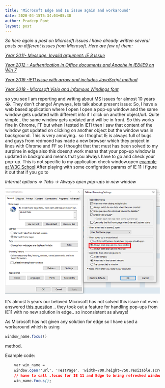 ```yaml
---
title: 'Microsoft Edge and IE issue again and workaround'
date: 2020-04-15T5:34:03+05:30
author: Pradeep Pant
layout: post
---
```

*So here again a post on Microsoft issues I have already written several posts on different issues from Microsoft. Here are few of them:*

 *[Year 2011- Message: Invalid argument: IE 8 Issue](/2011/09/09/message-invalid-argument-ie-8-issue)*

*[Year 2012 - Authentication in Office documents  and Apache in IE8/IE9 on Win 7](/2012/05/18/solving-authentication-problem-while-opening-office-documents-hosted-on-apache-in-ie8ie9-on-windows-7)*

*[Year 2019 -IE11 issue with arrow and includes JavaScript method](/2019/04/15/ie11-issue-with-arrow-operator-and-include-an-alternate-solution)*

*[Year 2019 - Microsoft Visio and infamous Windings font](/2019/04/16/microsoft-visio-and-infamous-windings-font)*

so you see I am reporting and writing about MS issues for almost 10 years 😭. They don't change!
Anyways, lets talk about present issue:
So, I have a web based application where I open I open a pop-up window and the same window gets updated with different info if I click on another object/url. Quite simple.. the same window gets updated and will be in front. So this works fine in Chrome, FF but when I tested in IE11 then i saw that content of the window got updated on clicking on another object but the window was in background. This is very annoying.. so I thoghut IE is always full of bugs and guys from redmond has made a new browser which they project in lines with Chrome and FF so I thought that that must has been solved to my surpirse in edge also this doesn;t work means that your pop-up window is updated in background means that you always have to go and check your pop-up. This is not specific to my application check window.open [example at W3C School](https://www.w3schools.com/jsref/tryit.asp?filename=tryjsref_win_open3) After playing with some configration params of IE 11 I figure it out that if you go to  

*Internet options => Tabs -> Always open pop-ups in new window*

![Internet options IE 11 pop-up handling.png](\data\images\ie11-internet-options-pop-up-setting.png)



It's almost 5 years our beloved Microsoft has not solved this issue not even answered [this question](https://answers.microsoft.com/en-us/edge/forum/all/microsoft-edge-how-to-direct-popup-windows-into-a/07f2c5bc-371f-44e6-bd73-6a10d412482c?page=2) .. they took out a feature for handling pop-ups from IE11 with no new solution in edge.. so inconsistent as always! 

As Microsoft has not given any solution for edge so I have used a workaround which is using  
````JavaScript
window_name.focus()
```` 
method. 

Example code:
````css
	var win_name = 
	window.open('url', 'TestPage', 'width=700,height=750,resizable,scrollbars,top=200,left=200');
	// have to call .focus for IE 11 and Edge to bring refreshed window in front
	win_name.focus();
````

